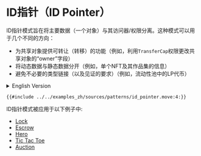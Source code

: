 # ID指针（ID Pointer）

ID指针模式旨在将主要数据（一个对象）与其访问器/权限分离。这种模式可以用于几个不同的方向：
- 为共享对象提供可转让（转移）的功能（例如，利用`TransferCap`权限更改共享对象的“owner”字段）
- 将动态数据与静态数据分开（例如，单个NFT及其作品集的信息）
- 避免不必要的类型链接（以及见证的要求）（例如，流动性池中的LP代币）


<details>
<summary>English Version</summary>

ID Pointer is a technique that separates the main data (an object) and its accessors / capabilities by linking the latter to the original. There's a few different directions in which this pattern can be used:

- issuing transferable capabilities for shared objects (for example, a TransferCap that changes 'owner' field of a shared object)
- splitting dynamic data and static (for example, an NFT and its Collection information)
- avoiding unnecessary type linking (and witness requirement) in generic applications (LP token for a LiquidityPool)

</details>


```move
{{#include ../../examples_zh/sources/patterns/id_pointer.move:4:}}
```

ID指针模式被应用于以下例子中:

- [Lock](https://github.com/MystenLabs/sui/blob/main/sui_programmability/examples/basics/sources/lock.move)
- [Escrow](https://github.com/MystenLabs/sui/blob/main/sui_programmability/examples/defi/sources/escrow.move)
- [Hero](https://github.com/MystenLabs/sui/blob/main/sui_programmability/examples/games/sources/hero.move)
- [Tic Tac Toe](https://github.com/MystenLabs/sui/blob/main/sui_programmability/examples/games/sources/tic_tac_toe.move)
- [Auction](https://github.com/MystenLabs/sui/blob/main/sui_programmability/examples/nfts/sources/auction.move)
